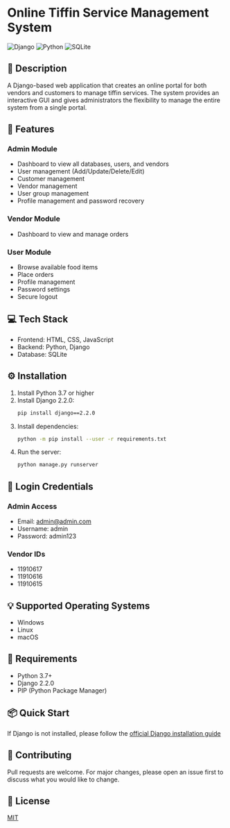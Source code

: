 # Online Tiffin Service Management System

![Django](https://img.shields.io/badge/Django-092E20?style=for-the-badge&logo=django&logoColor=white)
![Python](https://img.shields.io/badge/Python-3776AB?style=for-the-badge&logo=python&logoColor=white)
![SQLite](https://img.shields.io/badge/SQLite-07405E?style=for-the-badge&logo=sqlite&logoColor=white)

## 📝 Description
A Django-based web application that creates an online portal for both vendors and customers to manage tiffin services. The system provides an interactive GUI and gives administrators the flexibility to manage the entire system from a single portal.

## 🚀 Features

### Admin Module
- Dashboard to view all databases, users, and vendors
- User management (Add/Update/Delete/Edit)
- Customer management
- Vendor management
- User group management
- Profile management and password recovery

### Vendor Module
- Dashboard to view and manage orders

### User Module
- Browse available food items
- Place orders
- Profile management
- Password settings
- Secure logout

## 💻 Tech Stack
- Frontend: HTML, CSS, JavaScript
- Backend: Python, Django
- Database: SQLite

## ⚙️ Installation

1. Install Python 3.7 or higher
2. Install Django 2.2.0:
   ```bash
   pip install django==2.2.0
   ```
3. Install dependencies:
   ```bash
   python -m pip install --user -r requirements.txt
   ```
4. Run the server:
   ```bash
   python manage.py runserver
   ```

## 🔑 Login Credentials

### Admin Access
- Email: admin@admin.com
- Username: admin
- Password: admin123

### Vendor IDs
- 11910617
- 11910616
- 11910615

## 💡 Supported Operating Systems
- Windows
- Linux
- macOS

## 🔧 Requirements
- Python 3.7+
- Django 2.2.0
- PIP (Python Package Manager)

## 📦 Quick Start
If Django is not installed, please follow the [official Django installation guide](https://docs.djangoproject.com/en/4.0/howto/windows/)

## 🤝 Contributing
Pull requests are welcome. For major changes, please open an issue first to discuss what you would like to change.

## 📝 License
[MIT](https://choosealicense.com/licenses/mit/)




